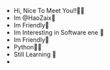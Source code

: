 - Hi, Nice To Meet You!!👨👋
- Im @HaoZaix🙊
- Im Friendly🙊
- Im Interesting in Software ene 💪
- Im Friendly🙊
- Python🌟🌟
- Still Learning 📘
-
<!---
HaoZaix/HaoZaix is a ✨ special ✨ repository because its `README.md` (this file) appears on your GitHub profile.
You can click the Preview link to take a look at your changes.
--->
